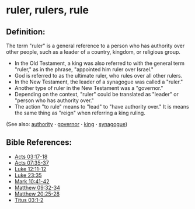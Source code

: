 # ruler, rulers, rule #

## Definition: ##

The term "ruler" is a general reference to a person who has authority over other people, such as a leader of a country, kingdom, or religious group.

* In the Old Testament, a king was also referred to with the general term "ruler," as in the phrase, "appointed him ruler over Israel."
* God is referred to as the ultimate ruler, who rules over all other rulers.
* In the New Testament, the leader of a synagogue was called a "ruler."
* Another type of ruler in the New Testament was a "governor."
* Depending on the context, "ruler" could be translated as "leader" or "person who has authority over."
* The action "to rule" means to "lead" to "have authority over." It is means the same thing as "reign" when referring a king ruling.

(See also: [authority](../kt/authority.md) **·** [governor](../other/governor.md) **·** [king](../other/king.md) **·** [synagogue](../other/synagogue.md))

## Bible References: ##

* [Acts 03:17-18](https://door43.org/en/bible/notes/act/03/17)
* [Acts 07:35-37](https://door43.org/en/bible/notes/act/07/35)
* [Luke 12:11-12](https://door43.org/en/bible/notes/luk/12/11)
* [Luke 23:35](https://door43.org/en/bible/notes/luk/23/35)
* [Mark 10:41-42](https://door43.org/en/bible/notes/mrk/10/41)
* [Matthew 09:32-34](https://door43.org/en/bible/notes/mat/09/32)
* [Matthew 20:25-28](https://door43.org/en/bible/notes/mat/20/25)
* [Titus 03:1-2](https://door43.org/en/bible/notes/tit/03/01)

